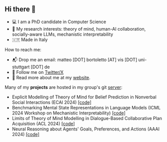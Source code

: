 ## Hi there 👋

<!--
**MattBortoletto/MattBortoletto** is a ✨ _special_ ✨ repository because its `README.md` (this file) appears on your GitHub profile.

Here are some ideas to get you started:

- 🔭 I’m currently working on ...
- 🌱 I’m currently learning ...
- 👯 I’m looking to collaborate on ...
- 🤔 I’m looking for help with ...
- 💬 Ask me about ...
- 📫 How to reach me: ...
- 😄 Pronouns: ...
- ⚡ Fun fact: ...
-->

- 💻 I am a PhD candidate in Computer Science
- 🔎 My research interests: theory of mind, human-AI collaboration, socially-aware LLMs, mechanistic interpretability
- 🇮🇹 Made in Italy

How to reach me: 

- 📬 Drop me an email: matteo [DOT] bortoletto [AT] vis [DOT] uni-stuttgart [DOT] de
- 💬 Follow me on [Twitter/X](https://x.com/MattBorto)
- 🔗 Read more about me at my [website](https://matteobortoletto.org).

Many of my **projects** are hosted in my group's git [server](https://git.hcics.simtech.uni-stuttgart.de/public-projects):

- Explicit Modelling of Theory of Mind for Belief Prediction in Nonverbal Social Interactions (ECAI 2024) [[code]](https://git.hcics.simtech.uni-stuttgart.de/public-projects/mtomnet)
- Benchmarking Mental State Representations in Language Models (ICML 2024 Workshop on Mechanistic Interpretability) [[code]](https://git.hcics.simtech.uni-stuttgart.de/public-projects/mental-states-in-LMs)
- Limits of Theory of Mind Modelling in Dialogue-Based Collaborative Plan Acquisition (ACL 2024) [[code]](https://git.hcics.simtech.uni-stuttgart.de/public-projects/limits-of-tom)
- Neural Reasoning about Agents' Goals, Preferences, and Actions (AAAI 2024) [[code]](https://git.hcics.simtech.uni-stuttgart.de/public-projects/IRENE)
